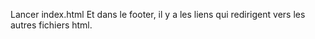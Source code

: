 Lancer index.html
Et dans le footer, il y a les liens qui redirigent vers les autres fichiers html.
